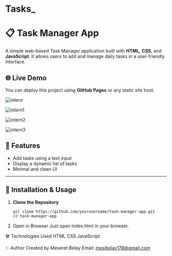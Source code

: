 # Tasks_

# 📋 Task Manager App

A simple web-based Task Manager application built with **HTML**, **CSS**, and **JavaScript**. It allows users to add and manage daily tasks in a user-friendly interface.

## 🌐 Live Demo

You can deploy this project using **GitHub Pages** or any static site host.

![intern](https://github.com/user-attachments/assets/0a6a506d-44ed-4334-87de-0b9f1aa8fa66)

![intern1](https://github.com/user-attachments/assets/b77b0073-5ec0-44af-bcba-6e7c15d2f88d)

![intern2](https://github.com/user-attachments/assets/283c2121-3ea8-4341-9baa-6bc664bd70ae)

![intern3](https://github.com/user-attachments/assets/80814e9c-6638-45ad-9f76-6ac10ad330e3)

## 🚀 Features

- Add tasks using a text input
- Display a dynamic list of tasks
- Minimal and clean UI

---

## 🔧 Installation & Usage

1. **Clone the Repository**
   ```bash
   git clone https://github.com/yourusername/task-manager-app.git
   cd task-manager-app

2. Open in Browser
Just open index.html in your browser.

🛠️ Technologies Used
HTML
CSS
JavaScript

✨ Author
Created by Meseret Belay
Email: mesibelay178@gmail.com
